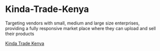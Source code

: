 # Kinda-Trade-Kenya
Targeting vendors with small, medium and large size enterprises, <br>
providing a fully responsive market place where they can upload and sell their products

[Kinda Trade Kenya](https://kinda.co.ke)
